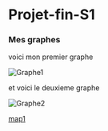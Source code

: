 # Projet-fin-S1  


### Mes graphes 


voici mon premier graphe

![Graphe1](https://github.com/user-attachments/assets/6d2ade17-3092-4532-9d3d-2099ebb3b288)



et voici le deuxieme graphe 

![Graphe2](https://github.com/user-attachments/assets/71a741fa-7f0a-4ef1-940f-7eb7ea771ebf)


[map1](https://Joanna16-lang.github.io/Projet-fin-semestre1/map1.html)


